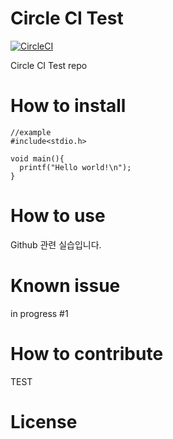 # Circle CI Test
[![CircleCI](https://circleci.com/gh/EnfantT/circle.svg?style=svg)](https://circleci.com/gh/EnfantT/circle)

Circle CI Test repo

# How to install
```
//example
#include<stdio.h>

void main(){
  printf("Hello world!\n");
}

```


# How to use
Github 관련 실습입니다.


# Known issue
in progress #1

# How to contribute
TEST


# License
